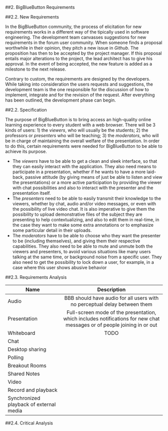 ##2. BigBlueButton Requirements

##2.2. New Requirements

In the BigBlueButton community, the process of elicitation for new requirements works in a different way of the tipically used in software engineering. 
The development team canvasses suggestions for  new requirements in the forum user community. When someone finds a proposal worthwhile in their opinion, they pitch a new issue in *Github*. The proposition has then to be accepted by the project manager. If this proposal entails major alterations to the project, the lead architect has to give his approval. In the event of being accepted, the new feature is added as a milestone to the next release.

Contrary to custom, the requirements are designed by the developers. While taking into consideration the users requests and suggestions, the development team is the one responsible for the discussion of how to implement, integrate and for the revision of the request. After everything has been outlined, the development phase can begin.


##2.2. Specification

<!-- Descrever os requesitos -->

The purpose of BigBlueButton is to bring access an high-quality online learning experience to every student with a web browser. There will be 3 kinds of users: 1) the *viewers*, who will usually be the students; 2) the professors or *presenters* who will be teaching; 3) the *moderators*, who will be in charge of maintaining the overall welfare of the presentation. In order to do this, certain requirements were needed for BigBlueButton to be able to achieve its purpose. 

* The *viewers* have to be able to get a clean and sleek interface, so that they can easily interact with the application. They also need means to participate in a presentation, whether if he wants to have a more laid-back, passive attitude (by giving means of just be able to listen and view the presentations) or a more active participation by providing the viewer with chat possibilities and also to interact with the presenter and the presentation itself.
* The *presenters* need to be able to easily transmit their knowledge to the viewers, whether by chat, audio and/or video messages, or even with the possibility of live video chat. It is also imperative to give them the possibility to upload demonstrative files of the subject they are presenting to help contextualizing, and also to edit them in real-time, in the case they want to make some extra annotations or to emphasize some particular detail in their uploads.
* The *moderators* have to be able to choose who they want the presenter to be (including themselves), and giving them their respective capabilities. They also need to be able to mute and unmute both the viewers and presenters, to avoid various situations like many users talking at the same time, or background noise from a specific user. They also need to get the possibility to lock down a user, for example, in a case where this user shows abusive behavior

##2.3. Requirements Analysis

<!-- Tabela com os requisitos + características -->

| Name   |      Description    |
|----------|:-------------:|
| Audio |  BBB should have audio for all users with no perceptual delay between them |
| Presentation |  Full-screen mode of the presentation, which includes notifications for new chat messages or of people joining in or out  |
| Whiteboard | TODO |
| Chat |
| Desktop sharing |
| Polling |
| Breakout Rooms |
| Shared Notes |
| Video |
| Record and playback |
| Synchronized playback of external media |

##2.4. Critical Analysis

<!-- Problemas que tivemos em fazer o levantamento de requesitos, Técnicas usadas e porque que não usamos outras -->
